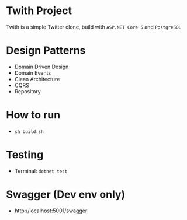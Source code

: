 # Twith Project
Twith is a simple Twitter clone, build with `ASP.NET Core 5` and `PostgreSQL` 

# Design Patterns
* Domain Driven Design
* Domain Events  
* Clean Architecture
* CQRS
* Repository

# How to run
* `sh build.sh`

# Testing
* Terminal: `dotnet test`

# Swagger (Dev env only)
* http://localhost:5001/swagger